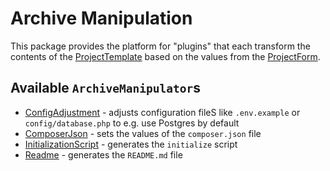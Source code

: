 # Archive Manipulation

This package provides the platform for "plugins" that each transform the 
contents of the [ProjectTemplate](../ProjectTemplate) based on the values from 
the [ProjectForm](../CreateProjectForm).

## Available `ArchiveManipulator`s

- [ConfigAdjustment](../ConfigAdjustment) - adjusts configuration fileS like 
 `.env.example` or `config/database.php` to e.g. use Postgres by default
- [ComposerJson](../Composer/ProjectTemplateCustomization) - sets the values of
  the `composer.json` file
- [InitializationScript](../InitializationScript) - generates the `initialize`
  script
- [Readme](../Readme) - generates the `README.md` file
